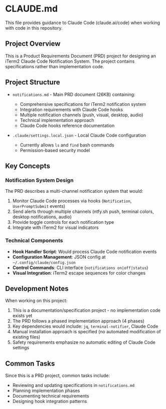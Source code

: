 # CLAUDE.md

This file provides guidance to Claude Code (claude.ai/code) when working with code in this repository.

## Project Overview

This is a Product Requirements Document (PRD) project for designing an iTerm2 Claude Code Notification System. The project contains specifications rather than implementation code.

## Project Structure

- `notifications.md` - Main PRD document (26KB) containing:
  - Comprehensive specifications for iTerm2 notification system
  - Integration requirements with Claude Code hooks
  - Multiple notification channels (push, visual, desktop, audio)
  - Technical implementation approach
  - Claude Code hooks reference documentation

- `.claude/settings.local.json` - Local Claude Code configuration
  - Currently allows `ls` and `find` bash commands
  - Permission-based security model

## Key Concepts

### Notification System Design
The PRD describes a multi-channel notification system that would:
1. Monitor Claude Code processes via hooks (`Notification`, `UserPromptSubmit` events)
2. Send alerts through multiple channels (ntfy.sh push, terminal colors, desktop notifications, audio)
3. Provide toggle controls for each notification type
4. Integrate with iTerm2 for visual indicators

### Technical Components
- **Hook Handler Script**: Would process Claude Code notification events
- **Configuration Management**: JSON config at `~/.config/claude/config.json`
- **Control Commands**: CLI interface (`notifications on|off|status`)
- **Visual Integration**: iTerm2 escape sequences for color changes

## Development Notes

When working on this project:
1. This is a documentation/specification project - no implementation code exists yet
2. The PRD follows a phased implementation approach (4 phases)
3. Key dependencies would include: `jq`, `terminal-notifier`, Claude Code
4. Manual installation approach is specified (no automated modification of existing files)
5. Safety requirements emphasize no automatic editing of Claude Code settings

## Common Tasks

Since this is a PRD project, common tasks include:
- Reviewing and updating specifications in `notifications.md`
- Planning implementation phases
- Documenting technical requirements
- Designing hook integration patterns